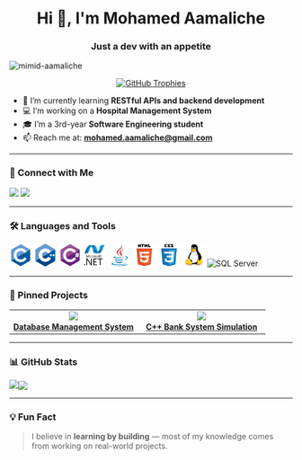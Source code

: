 <h1 align="center">Hi 👋, I'm Mohamed Aamaliche</h1>
<h3 align="center">Just a dev with an appetite </h3>

<p align="left">
  <img src="https://komarev.com/ghpvc/?username=mimid-aamaliche&label=Profile%20views&color=0e75b6&style=flat" alt="mimid-aamaliche" />
</p>

<p align="center">
  <a href="https://github.com/ryo-ma/github-profile-trophy">
    <img src="https://github-profile-trophy.vercel.app/?username=mimid-aamaliche&theme=algolia" alt="GitHub Trophies" />
  </a>
</p>

- 🌱 I’m currently learning **RESTful APIs and backend development**
- 💻 I’m working on a **Hospital Management System**
- 🎓 I’m a 3rd-year **Software Engineering student**
- 📫 Reach me at: **mohamed.aamaliche@gmail.com**

---

### 🔗 Connect with Me

<p align="left">
  <a href="mailto:mohamed.aamaliche@gmail.com"><img src="https://img.shields.io/badge/Gmail-D14836?style=for-the-badge&logo=gmail&logoColor=white"></a>
  <a href="https://linkedin.com/in/your-link" target="blank"><img src="https://img.shields.io/badge/LinkedIn-0077B5?style=for-the-badge&logo=linkedin&logoColor=white"></a>
</p>

---

### 🛠️ Languages and Tools

<p align="left">
  <img src="https://raw.githubusercontent.com/devicons/devicon/master/icons/c/c-original.svg" alt="C" width="40" height="40"/>
  <img src="https://raw.githubusercontent.com/devicons/devicon/master/icons/cplusplus/cplusplus-original.svg" alt="C++" width="40" height="40"/>
  <img src="https://raw.githubusercontent.com/devicons/devicon/master/icons/csharp/csharp-original.svg" alt="C#" width="40" height="40"/>
  <img src="https://raw.githubusercontent.com/devicons/devicon/master/icons/dot-net/dot-net-original-wordmark.svg" alt=".NET" width="40" height="40"/>
  <img src="https://raw.githubusercontent.com/devicons/devicon/master/icons/java/java-original.svg" alt="Java" width="40" height="40"/>
  <img src="https://raw.githubusercontent.com/devicons/devicon/master/icons/html5/html5-original-wordmark.svg" alt="HTML" width="40" height="40"/>
  <img src="https://raw.githubusercontent.com/devicons/devicon/master/icons/css3/css3-original-wordmark.svg" alt="CSS" width="40" height="40"/>
  <img src="https://raw.githubusercontent.com/devicons/devicon/master/icons/linux/linux-original.svg" alt="Linux" width="40" height="40"/>
  <img src="https://www.svgrepo.com/show/303229/microsoft-sql-server-logo.svg" alt="SQL Server" width="40" height="40"/>
</p>

---
### 📌 Pinned Projects
<table>
  <tr>
    <td align="center" width="50%">
      <a href="https://github.com/mimid-aamaliche/Custom-Database-Management-System" target="_blank">
        <img src="https://github-readme-stats.vercel.app/api/pin/?username=mimid-aamaliche&repo=Custom-Database-Management-System&theme=tokyonight" />
        <br />
        <strong>Database Management System</strong>
      </a>
    </td>
    <td align="center" width="50%">
      <a href="https://github.com/mimid-aamaliche/Simple-BankSystem" target="_blank">
        <img src="https://github-readme-stats.vercel.app/api/pin/?username=mimid-aamaliche&repo=Simple-BankSystem&theme=tokyonight" />
        <br />
        <strong>C++ Bank System Simulation</strong>
      </a>
    </td>
  </tr>
</table>

---

### 📊 GitHub Stats

<p>
  <img align="left" src="https://github-readme-stats.vercel.app/api/top-langs/?username=mimid-aamaliche&layout=compact&theme=tokyonight" />
</p>
<p>
  <img align="center" src="https://github-readme-stats.vercel.app/api?username=mimid-aamaliche&show_icons=true&theme=tokyonight" />
</p>

---

### 💡 Fun Fact

> I believe in **learning by building** — most of my knowledge comes from working on real-world projects.
